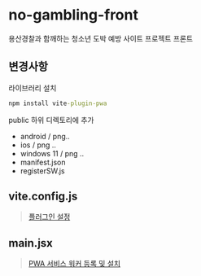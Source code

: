 # no-gambling-front
용산경찰과 함깨하는 청소년 도박 예방 사이트 프로젝트 프론트

## 변경사항
라이브러리 설치
```cmd
npm install vite-plugin-pwa
```

public 하위 디렉토리에 추가
- android / png..
- ios / png ..
- windows 11 / png ..
- manifest.json
- registerSW.js

## vite.config.js
> [플러그인 설정](https://github.com/Gaft-sdhs/no-gambling-front/blob/main/vite.config.js)

## main.jsx
> [PWA 서비스 워커 등록 및 설치](https://github.com/Gaft-sdhs/no-gambling-front/blob/main/src/main.jsx)

